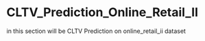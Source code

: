 # CLTV_Prediction_Online_Retail_II
in this section will be CLTV Prediction on online_retail_ii dataset

